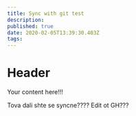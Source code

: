 ```yaml
---
title: Sync with git test
description: 
published: true
date: 2020-02-05T13:39:30.403Z
tags: 
---
```


# Header
Your content here!!!

Tova dali shte se syncne???? Edit ot GH???
